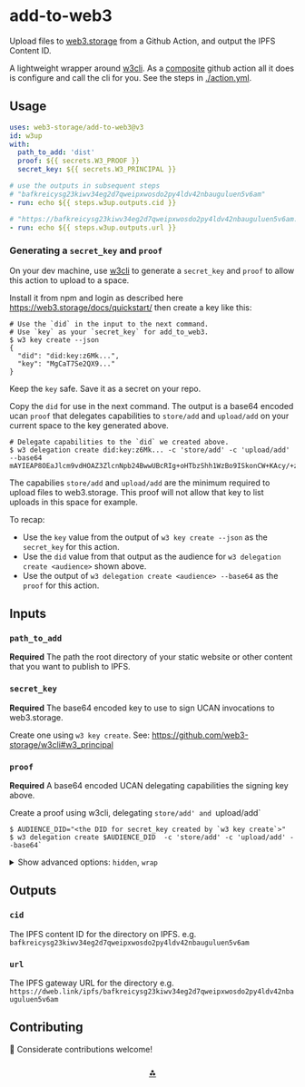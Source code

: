 # add-to-web3

Upload files to [web3.storage](https://web3.storage) from a Github Action, and output the IPFS Content ID.

A lightweight wrapper around [w3cli]. As a [composite](https://docs.github.com/en/actions/creating-actions/creating-a-composite-action) github action all it does is configure and call the cli for you. See the steps in [./action.yml](./action.yml).

## Usage

```yaml
uses: web3-storage/add-to-web3@v3
id: w3up
with:
  path_to_add: 'dist'
  proof: ${{ secrets.W3_PROOF }}
  secret_key: ${{ secrets.W3_PRINCIPAL }}

# use the outputs in subsequent steps
# "bafkreicysg23kiwv34eg2d7qweipxwosdo2py4ldv42nbauguluen5v6am"
- run: echo ${{ steps.w3up.outputs.cid }}

# "https://bafkreicysg23kiwv34eg2d7qweipxwosdo2py4ldv42nbauguluen5v6am.ipfs.w3s.link"
- run: echo ${{ steps.w3up.outputs.url }}
```

### Generating a `secret_key` and `proof`

On your dev machine, use [w3cli] to generate a `secret_key` and `proof` to allow this action to upload to a space.

Install it from npm and login as described here https://web3.storage/docs/quickstart/ then create a key like this:

```shell
# Use the `did` in the input to the next command. 
# Use `key` as your `secret_key` for add_to_web3.
$ w3 key create --json
{
  "did": "did:key:z6Mk...",
  "key": "MgCaT7Se2QX9..."
}
```

Keep the `key` safe. Save it as a secret on your repo.

Copy the `did` for use in the next command. The output is a base64 encoded ucan `proof` that delegates capabilities to `store/add` and `upload/add` on your current space to the key generated above.

```shell
# Delegate capabilities to the `did` we created above.
$ w3 delegation create did:key:z6Mk... -c 'store/add' -c 'upload/add' --base64
mAYIEAP8OEaJlcm9vdHOAZ3ZlcnNpb24BwwUBcRIg+oHTbzShh1WzBo9ISkonCW+KAcy/+zW8Zb...
```

The capabilies `store/add` and `upload/add` are the minimum required to upload files to web3.storage. This proof will not allow that key to list uploads in this space for example.

To recap:

- Use the `key` value from the output of `w3 key create --json` as the `secret_key` for this action.
- Use the `did` value from that output as the audience for `w3 delegation create <audience>` shown above.
- Use the output of `w3 delegation create <audience> --base64` as the `proof` for this action.

## Inputs

### `path_to_add`

**Required** The path the root directory of your static website or other content that you want to publish to IPFS.

### `secret_key`

**Required** The base64 encoded key to use to sign UCAN invocations to web3.storage. 

Create one using `w3 key create`. See: https://github.com/web3-storage/w3cli#w3_principal

### `proof`

**Required** A base64 encoded UCAN delegating capabilities the signing key above. 

Create a proof using w3cli, delegating `store/add' and `upload/add`

```shell
$ AUDIENCE_DID="<the DID for secret_key created by `w3 key create`>"
$ w3 delegation create $AUDIENCE_DID  -c 'store/add' -c 'upload/add' --base64`
```

<details>
  <summary>Show advanced options: <code>hidden</code>, <code>wrap</code></summary>

### `hidden`

_Default_ `false`

Should hidden files prefixed with a `.` be included when found in the `path_to_add`

see: See: https://github.com/web3-storage/w3cli#w3-up-path-path

### `wrap`

_Default_ `true`

If `path_to_add` points to a file it will be wrapped in a directory to preserve the filename. To disable that set wrap: "true".

See: https://github.com/web3-storage/w3cli#w3-up-path-path

</details>

## Outputs

### `cid`

The IPFS content ID for the directory on IPFS. 
e.g. `bafkreicysg23kiwv34eg2d7qweipxwosdo2py4ldv42nbauguluen5v6am`

### `url`

The IPFS gateway URL for the directory 
e.g. `https://dweb.link/ipfs/bafkreicysg23kiwv34eg2d7qweipxwosdo2py4ldv42nbauguluen5v6am`

## Contributing

💌 Considerate contributions welcome! 

<h3 align="center"><a href="https://web3.storage">⁂</a></h3>

[w3cli]: https://github.com/web3-storage/w3cli
